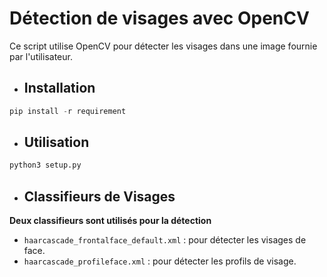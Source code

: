 # Détection de visages avec OpenCV
Ce script utilise OpenCV pour détecter les visages dans une image fournie par l'utilisateur.


+ ## **Installation**
```python
pip install -r requirement
```

+ ## **Utilisation**
```python
python3 setup.py
```

+ ## **Classifieurs de Visages**

**Deux classifieurs sont utilisés pour la détection**
 + `haarcascade_frontalface_default.xml` :  pour détecter les visages de face.
 + `haarcascade_profileface.xml` : pour détecter les profils de visage.
